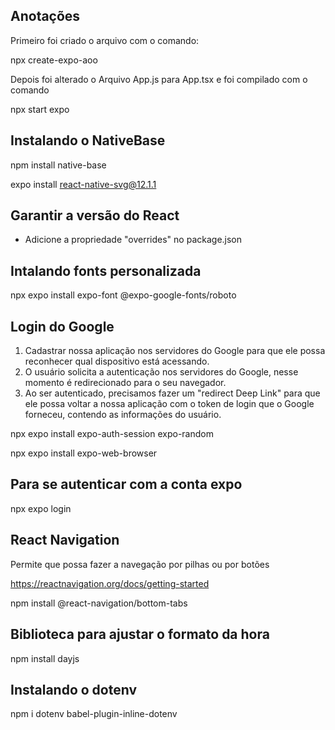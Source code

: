 ## Anotações

Primeiro foi criado o arquivo com o comando:

npx create-expo-aoo <name>

Depois foi alterado o Arquivo App.js para App.tsx e foi compilado com o comando

npx start expo

## Instalando o NativeBase

npm install native-base

expo install react-native-svg@12.1.1

## Garantir a versão do React

- Adicione a propriedade "overrides" no package.json

## Intalando fonts personalizada

npx expo install expo-font @expo-google-fonts/roboto

## Login do Google

1. Cadastrar nossa aplicação nos servidores do Google para que ele possa reconhecer qual dispositivo está acessando.
2. O usuário solicita a autenticação nos servidores do Google, nesse momento é redirecionado para o seu navegador.
3. Ao ser autenticado, precisamos fazer um "redirect Deep Link" para que ele possa voltar a nossa aplicação com o token de login que o Google forneceu, contendo as informações do usuário.

npx expo install expo-auth-session expo-random

npx expo install expo-web-browser

## Para se autenticar com a conta expo

npx expo login

## React Navigation

Permite que possa fazer a navegação por pilhas ou por botões

https://reactnavigation.org/docs/getting-started

npm install @react-navigation/bottom-tabs

## Biblioteca para ajustar o formato da hora

npm install dayjs

## Instalando o dotenv

npm i dotenv babel-plugin-inline-dotenv
